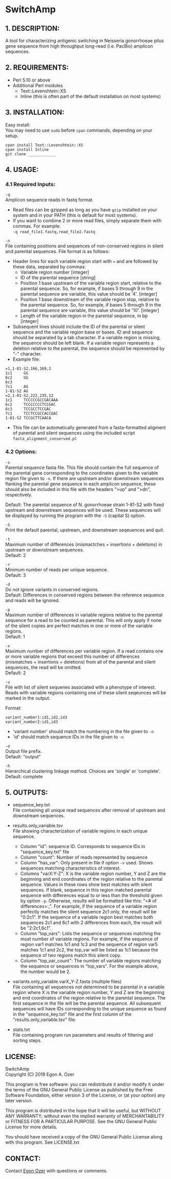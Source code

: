 # SwitchAmp

## 1. DESCRIPTION:  
A tool for characterizing antigenic switching in Neisseria gonorrhoeae pilus gene sequence from high throughput long-read (i.e. PacBio) amplicon sequences.

## 2. REQUIREMENTS: 
 
* Perl 5.10 or above
* Additional Perl modules 
  * Text::Levenshtein::XS
  * Inline (this is often part of the default installation on most systems)
	  
## 3. 	INSTALLATION:
Easy install:  
You may need to use `sudo` before `cpan` commands, depending on your setup.

	cpan install Text::Levenshtein::XS  
	cpan install Inline
	git clone ____________
	

## 4. USAGE:
### 4.1 Required Inputs:
`-q`  
Amplicon sequence reads in fastq format.  

* Read files can be gzipped as long as you have `gzip` installed on your system and in your PATH (this is default for most systems).  
* If you want to combine 2 or more read files, simply separate them with commas. For example:  
`-q read_file1.fastq,read_file2.fastq`  

`-n`  
File containing positions and sequences of non-conserved regions in silent and parental sequences. File format is as follows:  

* Header lines for each variable region start with `=` and are followed by these data, separated by commas:
  * Variable region number [integer]
  * ID of the parental sequence [string]
  * Position 1 base upstream of the variable region start, relative to the parental sequence. So, for example, if bases 5 through 9 in the parental sequence are variable, this value should be '4'. [integer]
  * Position 1 base downstream of the variable region stop, relative to the parental sequence. So, for example, if bases 5 through 9 in the parental sequence are variable, this value should be '10'. [integer]
  * Length of the variable region in the parental sequence, in bp [integer]
* Subsequent lines should include the ID of the parental or silent sequence and the variable region base or bases. ID and sequence should be separated by a tab character. If a variable region is missing, the sequence should be left blank. If a variable region represents a deletion relative to the parental, the sequence should be represented by "-" character.
* Example file:

```
=1,1-81-S2,166,169,2
1c1     GG
6c2     GG
6c3     
7c1     AG
1-81-S2 AG
=2,1-81-S2,222,235,12
1c1     TCCCCCGCCGACAAA
6c2     TCCCCCCCTCCGAC
6c3     TCCGCCTCCGAC
7c1     TCCTCCGCCACCGAC
1-81-S2 TCCGCTTCAACA
```
* This file can be automatically generated from a fasta-formatted aligment of parental and silent sequences using the included script `fasta_alignment_conserved.pl`

### 4.2 Options:
`-s`  
Parental sequence fasta file. This file should contain the full sequence of the parental gene corresponding to the coordinates given to the variable region file given to `-n`. If there are upstream and/or downstream sequences flanking the parental gene sequence in each amplicon sequence, these should also be included in this file with the headers ">up" and ">dn", respectively.

Default: The parental sequence of N. gonorrhoeae strain 1-81-S2 with fixed upstream and downstream sequences will be used. These sequences will be displayed by running the program with the `-S` (capital S) option.

`-S`  
Print the default parental, upstream, and downstream seqeuences and quit.

`-t`  
Maximum number of differences (mismactches + insertions + deletions) in upstream or downstream sequences.  
Default: 2

`-r`  
Minimum number of reads per unique sequence.  
Default: 3

`-d`  
Do not ignore variants in conserved regions.  
Default: Differences in conserved regions between the reference sequence and reads will be ignored.

`-p`  
Maximum number of differences in variable regions relative to the parental sequence for a read to be counted as parental. This will only apply if none of the silent copies are perfect matches in one or more of the variable regions.  
Default: 1

`-x`  
Maximum number of differences per variable region. If a read contains one or more variable regions that exceed this number of differences (mismatches + insertions + deletions) from all of the parental and silent sequences, the read will be omitted.  
Default: 2

`-v`  
File with list of silent sequenes associated with a phenotype of interest. Reads with variable regions containing one of these silent seqeunces will be marked in the output.

Format:

```
variant_number1:id1,id2,id3
variant_number2:id1,id3
```
* 'variant number' should match the numbering in the file given to `-n`
* 'id' should match sequence IDs in the file given to `-n`

`-o`  
Output file prefix.  
Default: "output"

`-h`  
Hierarchical clustering linkage method. Choices are 'single' or 'complete'.  
Default: complete

## 5. OUTPUTS:
* sequence_key.txt  
File containing all unique read sequences after removal of upstream and downstream sequences.

* results.only_variable.tsv  
File showing characterization of variable regions in each unique sequence.
  * Column "id": sequence ID. Corresponds to sequence IDs in "sequence_key.txt" file
  * Column "count": Number of reads represented by sequence
  * Column "has_var": Only present in file if option `-v` used. Shows sequences matching characteristics of interest.
  * Columns "varX:Y-Z": X is the variable region number, Y and Z are the beginning and end coordinates of the region relative to the parental sequence. Values in these rows show best matches with silent sequences. If blank, sequence in this region matched parental sequence with differences equal to or less than the threshold given by option `-p`. Otherwise, results will be formatted like this: "<# of differences>:<sequenceID1>,<sequenceID2>". For example, if the sequence of a variable region perfectly matches the silent sequence 2c1 only, the result will be "0:2c1". If the sequence of a variable region best matches both sequences 2c1 and 6c1 with 2 differences from each, the result will be "2:2c1,6c1". 
  * Column "top_vars": Lists the sequence or sequences matching the most number of variable regions. For example, if the sequence of region var1 matches 1c1 and 1c3 and the sequence of region var5 matches 1c1 and 2c2, the top_var will be listed as 1c1 because the sequence of two regions match this silent copy. 
  * Column "top_var_count": The number of variable regions matching the sequence or sequences in "top_vars". For the example above, the number would be 2.

* variants.only_variable.varX_Y-Z.fasta (multiple files)  
File containing all sequences not determined to be parental in a variable region where X is the variable region number, Y and Z are the beginning and end coordinates of the region relative to the parental sequence. The first sequence in the file will be the parental sequence. All subsequent sequences will have IDs corresponding to the unique sequence as found in the "sequence_key.txt" file and the first column of the "results.only_variable.tsv" file. 

* stats.txt  
File containing program run parameters and results of filtering and sorting steps.

## LICENSE:

SwitchAmp  
Copyright (C) 2019 Egon A. Ozer

This program is free software: you can redistribute it and/or modify
it under the terms of the GNU General Public License as published by
the Free Software Foundation, either version 3 of the License, or
(at your option) any later version.

This program is distributed in the hope that it will be useful,
but WITHOUT ANY WARRANTY; without even the implied warranty of
MERCHANTABILITY or FITNESS FOR A PARTICULAR PURPOSE.  See the
GNU General Public License for more details.

You should have received a copy of the GNU General Public License
along with this program.  See LICENSE.txt

## CONTACT:

Contact [Egon Ozer](e-ozer@northwestern.edu) with questions or comments.
   
